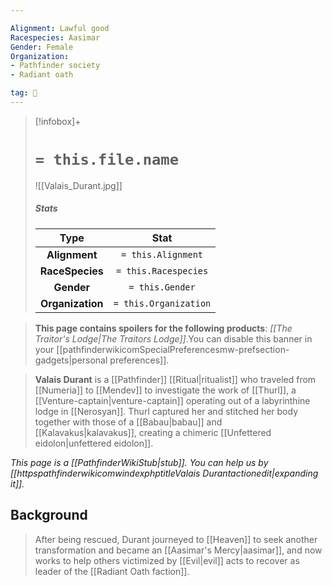 ```yaml
---

Alignment: Lawful good
Racespecies: Aasimar
Gender: Female
Organization:
- Pathfinder society
- Radiant oath

tag: 👤️
---
```


> [!infobox]+
> #  `= this.file.name`
> ![[Valais_Durant.jpg]]
> ##### Stats
> Type | Stat |
> :---: |:---:|
> **Alignment** | `= this.Alignment` |
> **RaceSpecies** | `= this.Racespecies` |
> **Gender** | `= this.Gender` |
> **Organization** | `= this.Organization` |



> **This page contains spoilers for the following products**: *[[The Traitor's Lodge|The Traitors Lodge]]*.You can disable this banner in your [[pathfinderwikicomSpecialPreferencesmw-prefsection-gadgets|personal preferences]].


> **Valais Durant** is a [[Pathfinder]] [[Ritual|ritualist]] who traveled from [[Numeria]] to [[Mendev]] to investigate the work of [[Thurl]], a [[Venture-captain|venture-captain]] operating out of a labyrinthine lodge in [[Nerosyan]]. Thurl captured her and stitched her body together with those of a [[Babau|babau]] and [[Kalavakus|kalavakus]], creating a chimeric [[Unfettered eidolon|unfettered eidolon]].



*This page is a [[PathfinderWikiStub|stub]]. You can help us by [[httpspathfinderwikicomwindexphptitleValais Durantactionedit|expanding it]].*


## Background

 
 
> After being rescued, Durant journeyed to [[Heaven]] to seek another transformation and became an [[Aasimar's Mercy|aasimar]], and now works to help others victimized by [[Evil|evil]] acts to recover as leader of the [[Radiant Oath faction]].







